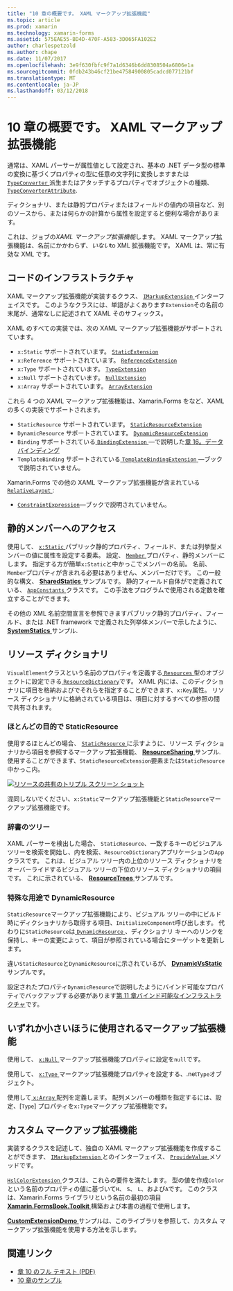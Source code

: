 ```yaml
---
title: "10 章の概要です。 XAML マークアップ拡張機能"
ms.topic: article
ms.prod: xamarin
ms.technology: xamarin-forms
ms.assetid: 575EAE55-BD4D-470F-A583-3D065FA102E2
author: charlespetzold
ms.author: chape
ms.date: 11/07/2017
ms.openlocfilehash: 3e9f630fbfc9f7a1d6346b6dd8308504a6806e1a
ms.sourcegitcommit: 0fdb243b46cf21be47584900805cadcd077121bf
ms.translationtype: MT
ms.contentlocale: ja-JP
ms.lasthandoff: 03/12/2018
---
```

# <a name="summary-of-chapter-10-xaml-markup-extensions"></a>10 章の概要です。 XAML マークアップ拡張機能

通常は、XAML パーサーが属性値として設定され、基本の .NET データ型の標準の変換に基づくプロパティの型に任意の文字列に変換しますまたは[ `TypeConverter` ](https://developer.xamarin.com/api/type/Xamarin.Forms.TypeConverter/)派生またはアタッチするプロパティでオブジェクトの種類、[`TypeConverterAttribute`](https://developer.xamarin.com/api/type/Xamarin.Forms.TypeConverterAttribute/).

ディクショナリ、または静的プロパティまたはフィールドの値内の項目など、別のソースから、または何らかの計算から属性を設定すると便利な場合があります。

これは、ジョブの*XAML マークアップ拡張機能*します。 XAML マークアップ拡張機能は、名前にかかわらず、*いない*to XML 拡張機能です。 XAML は、常に有効な XML です。

## <a name="the-code-infrastructure"></a>コードのインフラストラクチャ

XAML マークアップ拡張機能が実装するクラス、 [ `IMarkupExtension` ](https://developer.xamarin.com/api/type/Xamarin.Forms.Xaml.IMarkupExtension/)インターフェイスです。 このようなクラスには、単語がよくあります`Extension`その名前の末尾が、通常なしに記述されて XAML そのサフィックス。

XAML のすべての実装では、次の XAML マークアップ拡張機能がサポートされています。

- `x:Static` サポートされています。 [`StaticExtension`](https://developer.xamarin.com/api/type/Xamarin.Forms.Xaml.StaticExtension/)
- `x:Reference` サポートされています。 [`ReferenceExtension`](https://developer.xamarin.com/api/type/Xamarin.Forms.Xaml.ReferenceExtension/)
- `x:Type` サポートされています。 [`TypeExtension`](https://developer.xamarin.com/api/type/Xamarin.Forms.Xaml.TypeExtension/)
- `x:Null` サポートされています。 [`NullExtension`](https://developer.xamarin.com/api/type/Xamarin.Forms.Xaml.NullExtension/)
- `x:Array` サポートされています。 [`ArrayExtension`](https://developer.xamarin.com/api/type/Xamarin.Forms.Xaml.ArrayExtension/)

これら 4 つの XAML マークアップ拡張機能は、Xamarin.Forms をなど、XAML の多くの実装でサポートされます。

- `StaticResource` サポートされています。 [`StaticResourceExtension`](https://developer.xamarin.com/api/type/Xamarin.Forms.Xaml.StaticResourceExtension/)
- `DynamicResource` サポートされています。 [`DynamicResourceExtension`](https://developer.xamarin.com/api/type/Xamarin.Forms.Xaml.DynamicResourceExtension/)
- `Binding` サポートされている[ `BindingExtension` ](https://developer.xamarin.com/api/type/Xamarin.Forms.Xaml.BindingExtension/)&mdash;で説明した[章 16。データ バインディング](#chapter16)
- `TemplateBinding` サポートされている[ `TemplateBindingExtension` ](https://developer.xamarin.com/api/type/Xamarin.Forms.Xaml.TemplateBindingExtension/)&mdash;ブックで説明されていません。

Xamarin.Forms での他の XAML マークアップ拡張機能が含まれている[ `RelativeLayout` ](https://developer.xamarin.com/api/type/Xamarin.Forms.RelativeLayout/):

- [`ConstraintExpression`](https://developer.xamarin.com/api/type/Xamarin.Forms.ConstraintExpression/)&mdash;ブックで説明されていません。

## <a name="accessing-static-members"></a>静的メンバーへのアクセス

使用して、 [ `x:Static` ](https://developer.xamarin.com/api/type/Xamarin.Forms.Xaml.StaticExtension/)パブリック静的プロパティ、フィールド、または列挙型メンバーの値に属性を設定する要素。 設定、 [ `Member` ](https://developer.xamarin.com/api/property/Xamarin.Forms.Xaml.StaticExtension.Member/)プロパティ、静的メンバーにします。 指定する方が簡単`x:Static`と中かっこでメンバーの名前。 名前、`Member`プロパティが含まれる必要はありません、メンバーだけです。 この一般的な構文、 [ **SharedStatics** ](https://github.com/xamarin/xamarin-forms-book-samples/tree/master/Chapter10/SharedStatics)サンプルです。 静的フィールド自体がで定義されている、 [ `AppConstants` ](https://github.com/xamarin/xamarin-forms-book-samples/blob/master/Chapter10/SharedStatics/SharedStatics/SharedStatics/AppConstants.cs)クラスです。 この手法をプログラムで使用される定数を確立することができます。

その他の XML 名前空間宣言を参照できますパブリック静的プロパティ、フィールド、または .NET framework で定義された列挙体メンバーで示したように、 [ **SystemStatics** ](https://github.com/xamarin/xamarin-forms-book-samples/tree/master/Chapter10/SystemStatics)サンプル.

## <a name="resource-dictionaries"></a>リソース ディクショナリ

`VisualElement`クラスという名前のプロパティを定義する[ `Resources` ](https://developer.xamarin.com/api/property/Xamarin.Forms.VisualElement.Resources/)型のオブジェクトに設定できる[ `ResourceDictionary`](https://developer.xamarin.com/api/type/Xamarin.Forms.ResourceDictionary/)です。 XAML 内には、このディクショナリに項目を格納およびでそれらを指定することができます、`x:Key`属性。 リソース ディクショナリに格納されている項目は、項目に対するすべての参照の間で共有されます。

### <a name="staticresource-for-most-purposes"></a>ほとんどの目的で StaticResource

使用するほとんどの場合、 [ `StaticResource` ](https://developer.xamarin.com/api/type/Xamarin.Forms.Xaml.StaticResourceExtension/)に示すように、リソース ディクショナリから項目を参照するマークアップ拡張機能、 [ **ResourceSharing** ](https://github.com/xamarin/xamarin-forms-book-samples/tree/master/Chapter10/ResourceSharing)サンプル. 使用することができます、`StaticResourceExtension`要素または`StaticResource`中かっこ内。

[![リソースの共有のトリプル スクリーン ショット](images/ch10fg03-small.png "リソースの共有")](images/ch10fg03-large.png#lightbox "リソースの共有")

混同しないでください、`x:Static`マークアップ拡張機能と`StaticResource`マークアップ拡張機能です。

### <a name="a-tree-of-dictionaries"></a>辞書のツリー

XAML パーサーを検出した場合、 `StaticResource`、一致するキーのビジュアル ツリーを検索を開始し、内を検索、`ResourceDictionary`アプリケーションの`App`クラスです。 これは、ビジュアル ツリー内の上位のリソース ディクショナリをオーバーライドするビジュアル ツリーの下位のリソース ディクショナリの項目です。 これに示されている、 [ **ResourceTrees** ](https://github.com/xamarin/xamarin-forms-book-samples/tree/master/Chapter10/ResourceTrees)サンプルです。

### <a name="dynamicresource-for-special-purposes"></a>特殊な用途で DynamicResource

`StaticResource`マークアップ拡張機能により、ビジュアル ツリーの中にビルド時にディクショナリから取得する項目、`InitializeComponent`呼び出します。 代わりに`StaticResource`は[ `DynamicResource` ](https://developer.xamarin.com/api/type/Xamarin.Forms.Xaml.DynamicResourceExtension/)、ディクショナリ キーへのリンクを保持し、キーの変更によって、項目が参照されている場合にターゲットを更新します。

違い`StaticResource`と`DynamicResource`に示されているが、 [ **DynamicVsStatic** ](https://github.com/xamarin/xamarin-forms-book-samples/tree/master/Chapter10/DynamicVsStatic)サンプルです。

設定されたプロパティ`DynamicResource`で説明したようにバインド可能なプロパティでバックアップする必要があります[第 11 章バインド可能なインフラストラクチャ](chapter11.md)です。

## <a name="lesser-used-markup-extensions"></a>いずれか小さいほうに使用されるマークアップ拡張機能

使用して、 [ `x:Null` ](https://developer.xamarin.com/api/type/Xamarin.Forms.Xaml.NullExtension/)マークアップ拡張機能プロパティに設定を`null`です。

使用して、 [ `x:Type` ](https://developer.xamarin.com/api/type/Xamarin.Forms.Xaml.TypeExtension/)マークアップ拡張機能プロパティを設定する、.net`Type`オブジェクト。

使用して[ `x:Array` ](https://developer.xamarin.com/api/type/Xamarin.Forms.Xaml.ArrayExtension/)配列を定義します。 配列メンバーの種類を指定するには、設定、[`Type`] プロパティを`x:Type`マークアップ拡張機能です。

## <a name="a-custom-markup-extension"></a>カスタム マークアップ拡張機能

実装するクラスを記述して、独自の XAML マークアップ拡張機能を作成することができます、 [ `IMarkupExtension` ](https://developer.xamarin.com/api/type/Xamarin.Forms.Xaml.IMarkupExtension/)とのインターフェイス、 [ `ProvideValue` ](https://developer.xamarin.com/api/member/Xamarin.Forms.Xaml.IMarkupExtension.ProvideValue/p/System.IServiceProvider/)メソッドです。

[ `HslColorExtension` ](https://github.com/xamarin/xamarin-forms-book-samples/blob/master/Libraries/Xamarin.FormsBook.Toolkit/Xamarin.FormsBook.Toolkit/HslColorExtension.cs)クラスは、これらの要件を満たします。 型の値を作成`Color`という名前のプロパティの値に基づいて`H`、 `S`、 `L`、および`A`です。 このクラスは、Xamarin.Forms ライブラリという名前の最初の項目[ **Xamarin.FormsBook.Toolkit** ](https://github.com/xamarin/xamarin-forms-book-samples/tree/master/Libraries/Xamarin.FormsBook.Toolkit)構築および本書の過程で使用します。

[ **CustomExtensionDemo** ](https://github.com/xamarin/xamarin-forms-book-samples/tree/master/Chapter10/CustomExtensionDemo)サンプルは、このライブラリを参照して、カスタム マークアップ拡張機能を使用する方法を示します。



## <a name="related-links"></a>関連リンク

- [章 10 のフル テキスト (PDF)](https://download.xamarin.com/developer/xamarin-forms-book/XamarinFormsBook-Ch10-Apr2016.pdf)
- [10 章のサンプル](https://github.com/xamarin/xamarin-forms-book-samples/tree/master/Chapter10)
